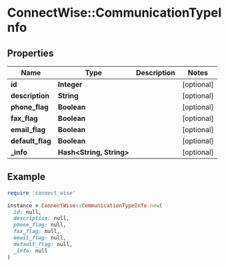 # ConnectWise::CommunicationTypeInfo

## Properties

| Name | Type | Description | Notes |
| ---- | ---- | ----------- | ----- |
| **id** | **Integer** |  | [optional] |
| **description** | **String** |  | [optional] |
| **phone_flag** | **Boolean** |  | [optional] |
| **fax_flag** | **Boolean** |  | [optional] |
| **email_flag** | **Boolean** |  | [optional] |
| **default_flag** | **Boolean** |  | [optional] |
| **_info** | **Hash&lt;String, String&gt;** |  | [optional] |

## Example

```ruby
require 'connect_wise'

instance = ConnectWise::CommunicationTypeInfo.new(
  id: null,
  description: null,
  phone_flag: null,
  fax_flag: null,
  email_flag: null,
  default_flag: null,
  _info: null
)
```

